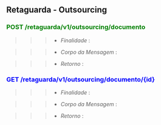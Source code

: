 
## Retaguarda - Outsourcing

### <span style="color:green"> POST /retaguarda/v1/outsourcing/documento </span>
>>> + *Finalidade* : 

>>> + *Corpo da Mensagem* : 

>>> + *Retorno* : 



### <span style="color:blue">GET /retaguarda/v1/outsourcing/documento/{id}</span>
>>> + *Finalidade* : 

>>> + *Corpo da Mensagem* : 

>>> + *Retorno* : 




